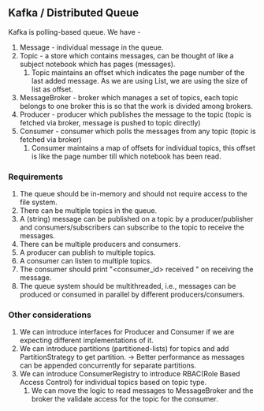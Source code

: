 ## Kafka / Distributed Queue

Kafka is polling-based queue.
We have - 
1. Message - individual message in the queue.
2. Topic - a store which contains messages, can be thought of like a subject notebook which has pages (messages).
   1. Topic maintains an offset which indicates the page number of the last added message. As we are using List, we are using the size of list as offset.
3. MessageBroker - broker which manages a set of topics, each topic belongs to one broker this is so that the work is divided among brokers.
4. Producer - producer which publishes the message to the topic (topic is fetched via broker, message is pushed to topic directly)
5. Consumer - consumer which polls the messages from any topic (topic is fetched via broker)
    1. Consumer maintains a map of offsets for individual topics, this offset is like the page number till which notebook has been read.

### Requirements

1. The queue should be in-memory and should not require access to the file system.
2. There can be multiple topics in the queue.
3. A (string) message can be published on a topic by a producer/publisher and consumers/subscribers can subscribe to the topic to receive the messages.
4. There can be multiple producers and consumers.
5. A producer can publish to multiple topics.
6. A consumer can listen to multiple topics.
7. The consumer should print "<consumer_id> received <message>" on receiving the message.
8. The queue system should be multithreaded, i.e., messages can be produced or consumed in parallel by different producers/consumers.

### Other considerations

1. We can introduce interfaces for Producer and Consumer if we are expecting different implementations of it.
2. We can introduce partitions (partitioned-lists) for topics and add PartitionStrategy to get partition. -> Better performance as messages can be appended concurrently for separate partitions.
3. We can introduce ConsumerRegistry to introduce RBAC(Role Based Access Control) for individual topics based on topic type.
   1. We can move the logic to read messages to MessageBroker and the broker the validate access for the topic for the consumer.
